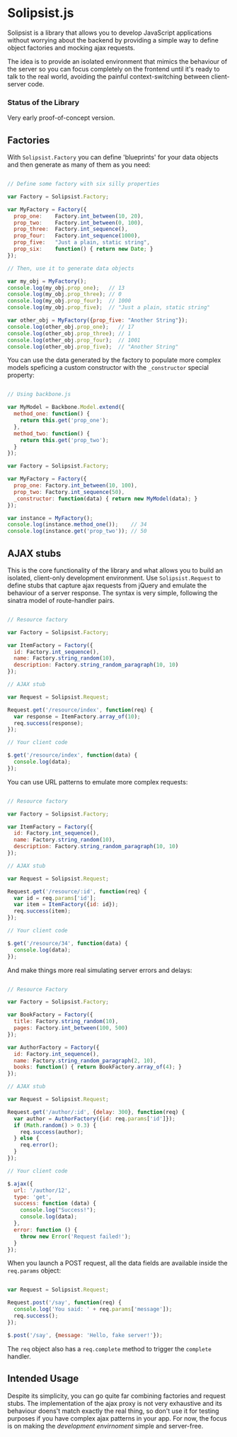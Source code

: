 # Solipsist.js

Solipsist is a library that allows you to develop JavaScript applications without worrying about the backend by providing a simple way to define object factories and mocking ajax requests.

The idea is to provide an isolated environment that mimics the behaviour of the server so you can focus completely on the frontend until it's ready to talk to the real world, avoiding the painful context-switching between client-server code.

### Status of the Library

Very early proof-of-concept version.

## Factories

With `Solipsist.Factory` you can define 'blueprints' for your data objects and then generate as many of them as you need:

```javascript

// Define some factory with six silly properties

var Factory = Solipsist.Factory;

var MyFactory = Factory({
  prop_one:    Factory.int_between(10, 20),
  prop_two:    Factory.int_between(0, 100),
  prop_three:  Factory.int_sequence(),
  prop_four:   Factory.int_sequence(1000),
  prop_five:   "Just a plain, static string",
  prop_six:    function() { return new Date; }
});

// Then, use it to generate data objects

var my_obj = MyFactory();
console.log(my_obj.prop_one);   // 13
console.log(my_obj.prop_three); // 0
console.log(my_obj.prop_four);  // 1000
console.log(my_obj.prop_five);  // "Just a plain, static string"

var other_obj = MyFactory({prop_five: "Another String"});
console.log(other_obj.prop_one);   // 17
console.log(other_obj.prop_three); // 1
console.log(other_obj.prop_four);  // 1001
console.log(other_obj.prop_five);  // "Another String"

````

You can use the data generated by the factory to populate more complex models speficing a custom constructor with the `_constructor` special property:

```javascript

// Using backbone.js

var MyModel = Backbone.Model.extend({
  method_one: function() {
    return this.get('prop_one');
  },
  method_two: function() {
    return this.get('prop_two');
  }
});

var Factory = Solipsist.Factory;

var MyFactory = Factory({
  prop_one: Factory.int_between(10, 100),
  prop_two: Factory.int_sequence(50),
  _constructor: function(data) { return new MyModel(data); }
});

var instance = MyFactory();
console.log(instance.method_one());    // 34
console.log(instance.get('prop_two')); // 50

```

## AJAX stubs

This is the core functionality of the library and what allows you to build an isolated, client-only development environment. Use `Solipsist.Request` to define stubs that capture ajax requests from jQuery and emulate the behaviour of a server response. The syntax is very simple, following the sinatra model of route-handler pairs.

```javascript

// Resource factory

var Factory = Solipsist.Factory;

var ItemFactory = Factory({
  id: Factory.int_sequence(),
  name: Factory.string_random(10),
  description: Factory.string_random_paragraph(10, 10)
});

// AJAX stub

var Request = Solipsist.Request;

Request.get('/resource/index', function(req) {
  var response = ItemFactory.array_of(10);
  req.success(response);
});

// Your client code

$.get('/resource/index', function(data) {
  console.log(data);
});

```

You can use URL patterns to emulate more complex requests:

```javascript

// Resource factory

var Factory = Solipsist.Factory;

var ItemFactory = Factory({
  id: Factory.int_sequence(),
  name: Factory.string_random(10),
  description: Factory.string_random_paragraph(10, 10)
});

// AJAX stub

var Request = Solipsist.Request;

Request.get('/resource/:id', function(req) {
  var id = req.params['id'];
  var item = ItemFactory({id: id});
  req.success(item);
});

// Your client code

$.get('/resource/34', function(data) {
  console.log(data);
});

```

And make things more real simulating server errors and delays:

```javascript

// Resource Factory

var Factory = Solipsist.Factory;

var BookFactory = Factory({
  title: Factory.string_random(10),
  pages: Factory.int_between(100, 500)
});

var AuthorFactory = Factory({
  id: Factory.int_sequence(),
  name: Factory.string_random_paragraph(2, 10),
  books: function() { return BookFactory.array_of(4); }
});

// AJAX stub

var Request = Solipsist.Request;

Request.get('/author/:id', {delay: 300}, function(req) {
  var author = AuthorFactory({id: req.params['id']});
  if (Math.random() > 0.3) {
    req.success(author);
  } else {
    req.error();
  }
});

// Your client code

$.ajax({
  url: '/author/12',
  type: 'get',
  success: function (data) {
    console.log("Success!");
    console.log(data);
  },
  error: function () {
    throw new Error('Request failed!');
  }
});

```

When you launch a POST request, all the data fields are available inside the `req.params` object:

```javascript

var Request = Solipsist.Request;

Request.post('/say', function(req) {
  console.log('You said: ' + req.params['message']);
  req.success();
});

$.post('/say', {message: 'Hello, fake server!'});

```

The `req` object also has a `req.complete` method to trigger the `complete` handler.

## Intended Usage

Despite its simplicity, you can go quite far combining factories and request stubs. The implementation of the ajax proxy is not very exhaustive and its behaviour doens't match exactly the real thing, so don't use it for testing purposes if you have complex ajax patterns in your app. For now, the focus is on making the _development envirnoment_ simple and server-free.
